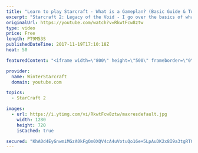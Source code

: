 ```yaml
---
title: "Learn to play Starcraft - What is a Gameplan? (Basic Guide & Tutorial)"
excerpt: "Starcraft 2: Legacy of the Void - I go over the basics of what a gameplan in starcraft 2 is and how to put one together.  Note this is not a guide on WHAT gameplan you should be using as each race!"
originalUrl: https://youtube.com/watch?v=RkwtFcw8ztw
type: video
price: Free
length: PT9M53S
publishedDateTime: 2017-11-19T17:10:18Z
heat: 50

featuredContent: "<iframe width=\"800\" height=\"500\" frameborder=\"0\" src=\"https://www.youtube.com/embed/RkwtFcw8ztw\" allow=\"accelerometer; autoplay; encrypted-media; gyroscope; picture-in-picture\" allowfullscreen></iframe>"

provider:
  name: WinterStarcraft
  domain: youtube.com

topics:
  - StarCraft 2

images:
  - url: https://i.ytimg.com/vi/RkwtFcw8ztw/maxresdefault.jpg
    width: 1280
    height: 720
    isCached: true

secured: "KhA0d4EyGnwmiMGzA0kFgOm0XQV4cA4uVotuQo16e+5LpAuDK2x8I9a3tgRTOl4LU7DsET0xsAsQ2WHh/VReMWzZKlCnBXJEaOAMLI7j61W0X76Hsp2VSDCVRYfqO0XBYv7n63ebzNCtTRxH1gEGedIe261WibpfE0vEjCBl0sJZQ52L/i/6z/zXSRZKZpsty3LrsJgAIANnpwRW4oHBp7JU1IRuSsy8/VmjppHryahzrKH7HxoayGc5XOwDkXbRtEwaf9ds4sYxhHNlL8yYA9rvhokNzi0VnBsm/0KPHDy9wenPEH1pkHNIhtna26brzBgz8qvyGCMn5rqjkzkIWi12u2Nj6YVNT2qqqjmlylb2rzs7bwYgpWE05qAlhP7nRkNMT0P15tpSsL71gH3+8RQL9oD5cw2cWSNG+U7sirA=;5ul0/bNAi9PTUmYZ7wgdzg=="
---
```


